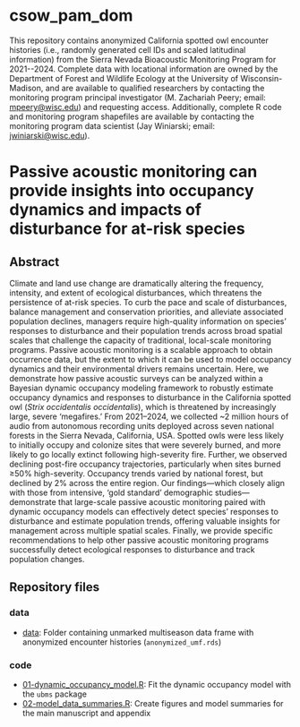 # csow_pam_dom

This repository contains anonymized California spotted owl encounter histories (i.e., randomly generated cell IDs and scaled latitudinal information) from the Sierra Nevada Bioacoustic Monitoring Program for 2021--2024. Complete data with locational information are owned by the Department of Forest and Wildlife Ecology at the University of Wisconsin-Madison, and are available to qualified researchers by contacting the monitoring program principal investigator (M. Zachariah Peery; email: mpeery@wisc.edu) and requesting access. Additionally, complete R code and monitoring program shapefiles are available by contacting the monitoring program data scientist (Jay Winiarski; email: jwiniarski@wisc.edu).

# Passive acoustic monitoring can provide insights into occupancy dynamics and impacts of disturbance for at-risk species

## Abstract

Climate and land use change are dramatically altering the frequency, intensity, and extent of ecological disturbances, which threatens the persistence of at-risk species. To curb the pace and scale of disturbances, balance management and conservation priorities, and alleviate associated population declines, managers require high-quality information on species’ responses to disturbance and their population trends across broad spatial scales that challenge the capacity of traditional, local-scale monitoring programs. Passive acoustic monitoring is a scalable approach to obtain occurrence data, but the extent to which it can be used to model occupancy dynamics and their environmental drivers remains uncertain. Here, we demonstrate how passive acoustic surveys can be analyzed within a Bayesian dynamic occupancy modeling framework to robustly estimate occupancy dynamics and responses to disturbance in the California spotted owl (*Strix occidentalis occidentalis*), which is threatened by increasingly large, severe ‘megafires.’ From 2021–2024, we collected ~2 million hours of audio from autonomous recording units deployed across seven national forests in the Sierra Nevada, California, USA. Spotted owls were less likely to initially occupy and colonize sites that were severely burned, and more likely to go locally extinct following high-severity fire. Further, we observed declining post-fire occupancy trajectories, particularly when sites burned ≥50% high-severity. Occupancy trends varied by national forest, but declined by 2% across the entire region. Our findings—which closely align with those from intensive, ‘gold standard’ demographic studies—demonstrate that large-scale passive acoustic monitoring paired with dynamic occupancy models can effectively detect species’ responses to disturbance and estimate population trends, offering valuable insights for management across multiple spatial scales. Finally, we provide specific recommendations to help other passive acoustic monitoring programs successfully detect ecological responses to disturbance and track population changes.

## Repository files

### data

 * [data](./data): Folder containing unmarked multiseason data frame with anonymized encounter histories (`anonymized_umf.rds`)

### code

 * [01-dynamic_occupancy_model.R](01-dynamic_occupancy_model.R): Fit the dynamic occupancy model with the `ubms` package
 * [02-model_data_summaries.R](02-model_data_summaries.R): Create figures and model summaries for the main manuscript and appendix
